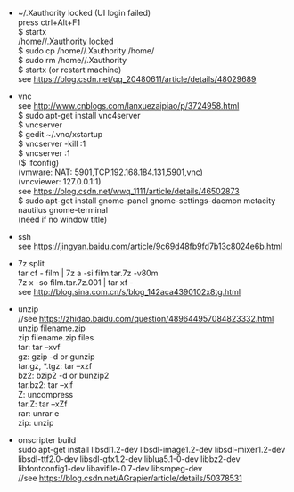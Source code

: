 * ~/.Xauthority locked (UI login failed)    
press ctrl+Alt+F1  
$ startx  
/home/<User>/.Xauthority locked  
$ sudo cp /home/<User Name>/.Xauthority /home/  
$ sudo rm /home/<User Name>/.Xauthority  
$ startx (or restart machine)  
see https://blog.csdn.net/qq_20480611/article/details/48029689  

* vnc  
see http://www.cnblogs.com/lanxuezaipiao/p/3724958.html  
$ sudo apt-get install vnc4server  
$ vncserver  
$ gedit ~/.vnc/xstartup  
$ vncserver -kill :1  
$ vncserver :1  
($ ifconfig)  
(vmware: NAT: 5901,TCP,192.168.184.131,5901,vnc)  
(vncviewer: 127.0.0.1:1)  
see https://blog.csdn.net/wwq_1111/article/details/46502873  
$ sudo apt-get install gnome-panel gnome-settings-daemon metacity nautilus gnome-terminal  
(need if no window title)  

* ssh  
see https://jingyan.baidu.com/article/9c69d48fb9fd7b13c8024e6b.html  

* 7z split    
tar cf - film | 7z a -si film.tar.7z -v80m  
7z x -so film.tar.7z.001 | tar xf -  
see http://blog.sina.com.cn/s/blog_142aca4390102x8tg.html  

* unzip  
//see https://zhidao.baidu.com/question/489644957084823332.html  
unzip filename.zip  
zip filename.zip files  
tar: tar –xvf  
gz: gzip -d or gunzip  
tar.gz, *.tgz: tar –xzf  
bz2: bzip2 -d or bunzip2  
tar.bz2: tar –xjf  
Z: uncompress  
tar.Z: tar –xZf  
rar: unrar e  
zip: unzip  

* onscripter build  
sudo apt-get install libsdl1.2-dev libsdl-image1.2-dev libsdl-mixer1.2-dev libsdl-ttf2.0-dev libsdl-gfx1.2-dev liblua5.1-0-dev libbz2-dev libfontconfig1-dev libavifile-0.7-dev libsmpeg-dev   
//see https://blog.csdn.net/AGrapier/article/details/50378531  
